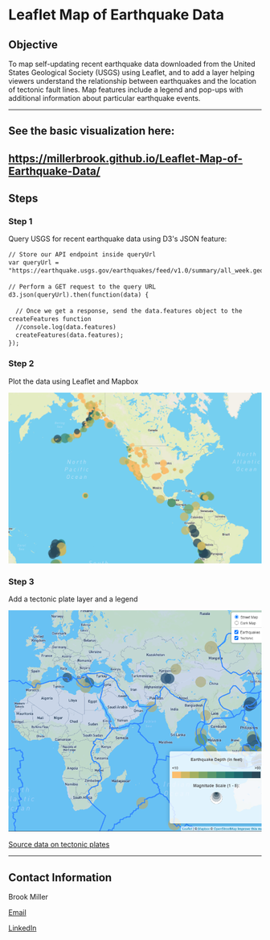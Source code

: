 # Leaflet Map of Earthquake Data

## Objective

To map self-updating recent earthquake data downloaded from the United States Geological Society (USGS) using Leaflet, and to add a layer helping viewers understand the relationship between earthquakes and the location of tectonic fault lines. Map features include a legend and pop-ups with additional information about particular earthquake events.

---
## See the basic visualization here:
https://millerbrook.github.io/Leaflet-Map-of-Earthquake-Data/
---
## Steps

### Step 1
Query USGS for recent earthquake data using D3's JSON feature:

```
// Store our API endpoint inside queryUrl
var queryUrl = "https://earthquake.usgs.gov/earthquakes/feed/v1.0/summary/all_week.geojson";

// Perform a GET request to the query URL
d3.json(queryUrl).then(function(data) {
  
  // Once we get a response, send the data.features object to the createFeatures function
  //console.log(data.features)
  createFeatures(data.features);
});
```


### Step 2
Plot the data using Leaflet and Mapbox  
  
![Earthquake Map](static/screenshots/map.png)

### Step 3  

Add a tectonic plate layer and a legend  

![Earthquake Map w/ Legend and Tectonic Lines](static/screenshots/Map_Legend_Tectonic.png)  

[Source data on tectonic plates](<https://github.com/fraxen/tectonicplates>)

---

## Contact Information

Brook Miller

[Email](millerbrook@gmail.com)

[LinkedIn](www.linkedin.com/in/brook-miller-data)
